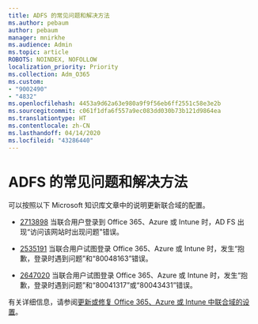 ```yaml
---
title: ADFS 的常见问题和解决方法
ms.author: pebaum
author: pebaum
manager: mnirkhe
ms.audience: Admin
ms.topic: article
ROBOTS: NOINDEX, NOFOLLOW
localization_priority: Priority
ms.collection: Adm_O365
ms.custom:
- "9002490"
- "4832"
ms.openlocfilehash: 4453a9d62a63e980a9f9f56eb6ff2551c58e3e2b
ms.sourcegitcommit: c061f1dfa6f557a9ec083dd030b73b121d9864ea
ms.translationtype: HT
ms.contentlocale: zh-CN
ms.lasthandoff: 04/14/2020
ms.locfileid: "43286440"
---
```

# <a name="common-issues-and-resolutions-for-adfs"></a>ADFS 的常见问题和解决方法

可以按照以下 Microsoft 知识库文章中的说明更新联合域的配置。

- [2713898](https://support.microsoft.com/help/2713898)  当联合用户登录到 Office 365、Azure 或 Intune 时，AD FS 出现“访问该网站时出现问题"错误。

- [2535191](https://support.microsoft.com/help/2535191) 当联合用户试图登录 Office 365、Azure 或 Intune 时，发生“抱歉，登录时遇到问题”和“80048163”错误。

- [2647020](https://support.microsoft.com/help/2647020) 当联合用户试图登录 Office 365、Azure 或 Intune 时，发生“抱歉，登录时遇到问题”和“80041317”或“80043431”错误。

有关详细信息，请参阅[更新或修复 Office 365、Azure 或 Intune 中联合域的设置](https://docs.microsoft.com/zh-CN/office365/troubleshoot/active-directory/update-federated-domain-office-365)。
